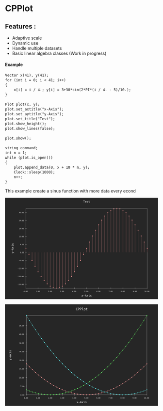 # CPPlot
## Features :
  - Adaptive scale
  - Dynamic use
  - Handle multiple datasets
  - Basic linear algebra classes (Work in progress)
#### Example
  	Vector x(41), y(41);
	for (int i = 0; i < 41; i++)
	{
		x[i] = i / 4.; y[i] = 3+30*sin(2*PI*(i / 4. - 5)/10.);
	}
	
	Plot plot(x, y);
	plot.set_axtitle("x-Axis");
	plot.set_aytitle("y-Axis");
	plot.set_title("Test");
	plot.show_height();
	plot.show_lines(false);

	plot.show();

	string command;
	int n = 1;
	while (plot.is_open())
	{
		plot.append_data(0, x + 10 * n, y);
		Clock::sleep(1000);
		n++;
	}
  This example create a sinus function with more data every econd
  
  ![alt text][Demo]


[Demo]: CPPlot_example.gif "CPPlot"

![alt text][Demo2]


[Demo2]: CPPlot.png "CPPlot"
